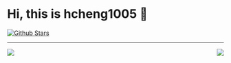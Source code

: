 <div align=left>
<!-- <img alt="hcheng1005" src="./assets/avatar.png" width=100 /> -->

# Hi, this is hcheng1005 :wave:

<p>
  
[![Github Stars](https://img.shields.io/github/stars/hcheng1005?color=faf408&label=github%20stars&logo=github)](https://github.com/hcheng1005)

</p>

---

<p align="center">
  <a href="https://github.com/hcheng1005/github-readme-stats">
    <img align="left" src="https://github-readme-stats.vercel.app/api/top-langs/?username=hcheng1005&hide=javascript,html,css,vue" />
  </a>
  <a href="https://github.com/hcheng1005/github-readme-stats">
    <img align="right" src="https://github-readme-stats.vercel.app/api?username=hcheng1005&show_icons=true" />
  </a>
</p>
